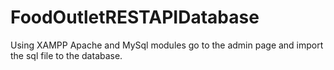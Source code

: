 # FoodOutletRESTAPIDatabase

Using XAMPP Apache and MySql modules go to the admin page and import the sql file to the database.
